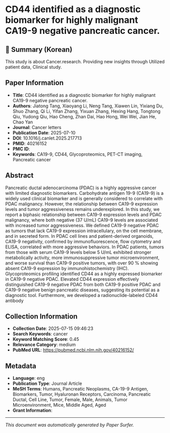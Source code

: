 # CD44 identified as a diagnostic biomarker for highly malignant CA19-9 negative pancreatic cancer.

## 📝 Summary (Korean)
This study is about Cancer.research. Providing new insights through Utilized patient data, Clinical study.

## Paper Information
- **Title**: CD44 identified as a diagnostic biomarker for highly malignant CA19-9 negative pancreatic cancer.
- **Authors**: Jiatong Tang, Xiaoyang Li, Neng Tang, Xiawen Lin, Yixiang Du, Shuo Zhang, Qi Li, Yifan Zhang, Yixuan Zhang, Hexing Hang, Tongtong Qiu, Yudong Qiu, Hao Cheng, Zhan Dai, Hao Hong, Wei Wei, Jian He, Chao Yan
- **Journal**: Cancer letters
- **Publication Date**: 2025-07-10
- **DOI**: 10.1016/j.canlet.2025.217713
- **PMID**: 40216152
- **PMC ID**: 
- **Keywords**: CA19-9, CD44, Glycoproteomics, PET-CT imaging, Pancreatic cancer

## Abstract
Pancreatic ductal adenocarcinoma (PDAC) is a highly aggressive cancer with limited diagnostic biomarkers. Carbohydrate antigen 19-9 (CA19-9) is a widely used clinical biomarker and is generally considered to correlate with PDAC malignancy. However, the relationship between CA19-9 expression levels and tumor aggressiveness remains underexplored. In this study, we report a biphasic relationship between CA19-9 expression levels and PDAC malignancy, where both negative (37 U/mL) CA19-9 levels are associated with increased tumor aggressiveness. We defined CA19-9 negative PDAC as tumors that lack CA19-9 expression intracellulary, on the cell membrane, and in secreted form. In PDAC cell lines and patient-derived organoids, CA19-9 negativity, confirmed by immunofluorescence, flow cytometry and ELISA, correlated with more aggressive behaviors. In PDAC patients, tumors from those with serum CA19-9 levels below 5 U/mL exhibited stronger metabolically activity, more immunosuppressive tumor microenvironment, and worse survival than CA19-9 positive tumors, with over 90 % showing absent CA19-9 expression by immunohistochemistry (IHC). Glycoproteomics profiling identified CD44 as a highly expressed biomarker in CA19-9 negative PDAC. Elevated CD44 expression effectively distinguished CA19-9 negative PDAC from both CA19-9 positive PDAC and CA19-9 negative benign pancreatic diseases, suggesting its potential as a diagnostic tool. Furthermore, we developed a radionuclide-labeled CD44 antibody

## Collection Information
- **Collection Date**: 2025-07-15 09:46:23
- **Search Keywords**: cancer
- **Keyword Matching Score**: 0.45
- **Relevance Category**: medium
- **PubMed URL**: https://pubmed.ncbi.nlm.nih.gov/40216152/

## Metadata
- **Language**: eng
- **Publication Type**: Journal Article
- **MeSH Terms**: Humans, Pancreatic Neoplasms, CA-19-9 Antigen, Biomarkers, Tumor, Hyaluronan Receptors, Carcinoma, Pancreatic Ductal, Cell Line, Tumor, Female, Male, Animals, Tumor Microenvironment, Mice, Middle Aged, Aged
- **Grant Information**: 

---
*This document was automatically generated by Paper Surfer.*
